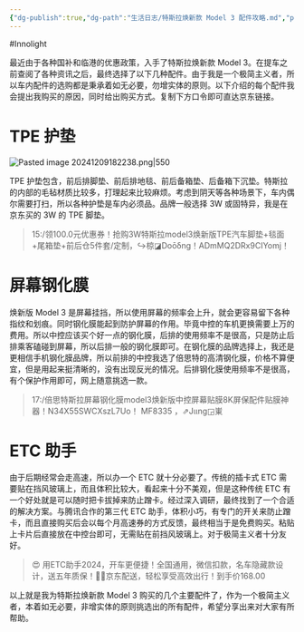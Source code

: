 ```yaml
---
{"dg-publish":true,"dg-path":"生活日志/特斯拉焕新款 Model 3 配件攻略.md","permalink":"/生活日志/特斯拉焕新款 Model 3 配件攻略/","created":"2024-12-09T17:17:48.000+08:00","updated":"2025-01-12T17:08:59.000+08:00"}
---
```


#Innolight

最近由于各种国补和临港的优惠政策，入手了特斯拉焕新款 Model 3。在提车之前查阅了各种资讯之后，最终选择了以下几种配件。由于我是一个极简主义者，所以车内配件的选购都是秉承着如无必要，勿增实体的原则。以下介绍的每个配件我会提出我购买的原因，同时给出购买方式。复制下方口令即可直达京东链接。

# TPE 护垫

![Pasted image 20241209182238.png|550](/img/user/0.Asset/resource/Pasted%20image%2020241209182238.png)

TPE 护垫包含，前后排脚垫、前后排地毯、前后备箱垫、后备箱下沉垫。特斯拉的内部的毛毡材质比较多，打理起来比较麻烦。考虑到阴天等各种场景下，车内偶尔需要打扫，所以各种护垫是车内必须品。品牌一般选择 3W 或固特异，我是在京东买的 3W 的 TPE 脚垫。

> 15:/领100.0元优惠券！抢购3W特斯拉model3焕新版TPE汽车脚垫+毯面+尾箱垫+前后仓5件套/定制，↪椋◪Doōδng！ADmMQ2DRx9CIYomj！

# 屏幕钢化膜

焕新版 Model 3 是屏幕挂挡，所以使用屏幕的频率会上升，就会更容易留下各种指纹和划痕。同时钢化膜能起到防护屏幕的作用。毕竟中控的车机更换需要上万的费用。所以中控应该买个好一点的钢化膜，后排的使用频率不是很高，只是防止后排乘客磕碰到屏幕，所以后排一般的钢化膜即可。在钢化膜的品牌选择上，我还是更相信手机钢化膜品牌，所以前排的中控我选了倍思特的高清钢化膜，价格不算便宜，但是用起来挺清晰的，没有出现反光的情况。后排钢化膜使用频率不是很高，有个保护作用即可，网上随意挑选一款。

> 17:/倍思特斯拉屏幕钢化膜model3焕新版中控屏幕贴膜8K屏保配件贴膜神器！N34X55SWCXszL7Uo！ MF8335 ，⇗Jιιng◲崬

# ETC 助手

由于后期经常会走高速，所以办一个 ETC 就十分必要了。传统的插卡式 ETC 需要贴在挡风玻璃上，而且体积比较大，看起来十分不美观，但是这种传统 ETC 有一个好处就是可以随时把卡拔掉来防止蹭卡。经过深入调研，最终找到了一个合适的解决方案。与腾讯合作的第三代 ETC 助手，体积小巧，有专门的开关来防止蹭卡，而且直接购买后会以每个月高速券的方式反馈，最终相当于是免费购买。粘贴上卡片后直接放在中控台即可，无需贴在前挡风玻璃上。对于极简主义者十分友好。

> 😍 用ETC助手2024，开车更便捷！全国通用，微信扣款，名车隐藏款设计，送五年质保！🚗✨京东配送，轻松享受高效出行！到手价168.00

以上就是我为特斯拉焕新款 Model 3 购买的几个主要配件了，作为一个极简主义者，本着如无必要，非增实体的原则挑选出的所有配件，希望分享出来对大家有所帮助。